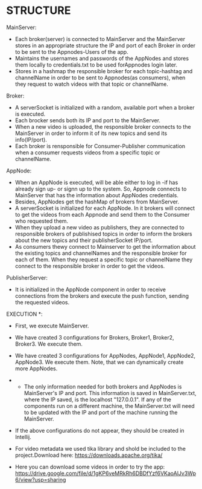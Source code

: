 # STRUCTURE

MainServer:
* Each broker(server) is connected to MainServer and the MainServer stores in an appropriate structure the IP and port of each Broker in order to be sent to  the Appnodes-Users of the app.
* Maintains the usernames and passwords of the AppNodes and stores them locally to credentials.txt to be used forAppnodes login later.
* Stores in a hashmap the responsible broker for each topic-hashtag and channelName in order to be sent to Appnodes(as consumers), when they request to watch videos with that topic or channelName.

Broker:
* A serverSocket is initialized with a random, available port when a broker is executed.
* Each brocker sends both its IP and port to the MainServer.
* When a new video is uploaded, the responsible broker connects to the MainServer in order to inform it of its new topics and send its info(IP/port).
* Each broker is rensponsible for Consumer-Publisher communication when a consumer requests videos from a specific topic or channelName.

AppNode:
* When an AppNode is executed, will be able either to log in -if has already sign up- or signn up to the system. So, Appnode connects to MainServer that has the information about AppNodes credentials.
* Besides, AppNodes get the hashMap of brokers from MainServer.
* A serverSocket<PublisherServer> is initialized for each AppNode. In it brokers will connect to get the videos from each Appnode and send them to the Consumer who requested them.
* When they upload a new video as publishers, they are connected to responsible brokers of publishised topics in order to inform the brokers about the new topics and their publisherSocket IP/port.
* As consumers thewy connect to Mainserver to get the information about the existing topics and channelNames and the responsible broker for each of them. When they request a specific topic or channelName they connect to the responsible broker in order to get the videos.

 PublisherServer:
* It is initialized in the AppNode component in order to receive connections from the brokers and execute the push function, sending the requested videos.



EXECUTION *:
* First, we execute MainServer.
* We have created 3 configurations for Brokers, Broker1, Broker2, Broker3. We execute them.
* We have created 3 configurations for AppNodes, AppNode1, AppNode2, AppNode3. We execute them. Note, that we can dynamically create more AppNodes.

	
* * The only information needed for both brokers and AppNodes is MainServer's IP and port. This information is saved in MainServer.txt, where the IP saved, is the localhost "127.0.0.1". If any of the components run on a different machine, the MainServer.txt will need to be updated with the IP and port of the machine running the MainServer.
* If the above configurations do not appear, they should be created in Intellij.
* For video metadata we used tika library and shold be included to the project.Download here: https://downloads.apache.org/tika/
* Here you can download some videos in order to try the app: https://drive.google.com/file/d/1gKP6veMRkRh6DBDfYzf6VKaoAlJv3Wp6/view?usp=sharing
